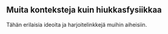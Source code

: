 ## Muita konteksteja kuin hiukkasfysiikkaa

Tähän erilaisia ideoita ja harjoitelinkkejä muihin aiheisiin.
